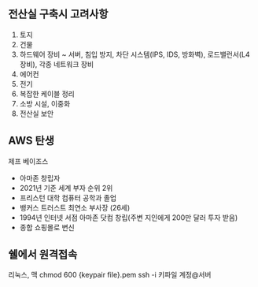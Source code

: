 ## 전산실 구축시 고려사항
1. 토지
2. 건물
3. 하드웨어 장비 ~ 서버, 침입 방지, 차단 시스템(IPS, IDS, 방화벽), 로드밸런서(L4장비), 각종 네트워크 장비
4. 에어컨
5. 전기
6. 복잡한 케이블 정리
7. 소방 시설, 이중화
8. 전산실 보안

## AWS 탄생

제프 베이조스
- 아마존 창립자
- 2021년 기준 세계 부자 순위 2위
- 프리스턴 대학 컴퓨터 공학과 졸업
- 뱅커스 트러스트 최연소 부사장 (26세)
- 1994년 인터넷 서점 아마존 닷컴 창립(주변 지인에게 200만 달러 투자 받음)
- 종합 쇼핑몰로 변신

## 쉘에서 원격접속
리눅스, 맥
chmod 600 {keypair file}.pem
ssh -i 키파일 계정@서버
